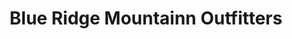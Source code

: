 ---
title: "Blue Ridge Mountainn Outfitters"
url: /ellijay/blue-ridge-mountainn-outfitters/
shop: clothes
---
